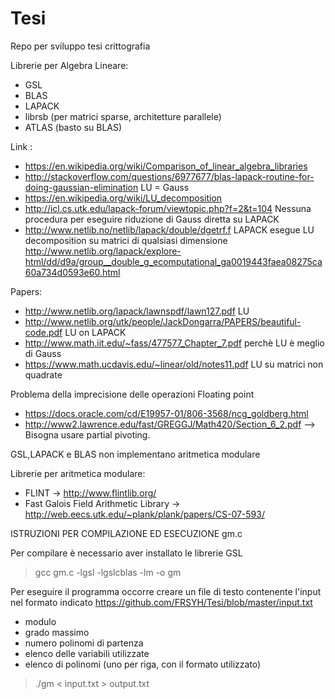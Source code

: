 # Tesi
Repo per sviluppo tesi crittografia

Librerie per Algebra Lineare:
- GSL
- BLAS
- LAPACK
- librsb (per matrici sparse, architetture parallele)
- ATLAS (basto su BLAS)

Link :
- https://en.wikipedia.org/wiki/Comparison_of_linear_algebra_libraries
- http://stackoverflow.com/questions/6977677/blas-lapack-routine-for-doing-gaussian-elimination  LU = Gauss
- https://en.wikipedia.org/wiki/LU_decomposition
- http://icl.cs.utk.edu/lapack-forum/viewtopic.php?f=2&t=104 Nessuna procedura per eseguire riduzione di Gauss diretta su LAPACK
- http://www.netlib.no/netlib/lapack/double/dgetrf.f LAPACK esegue LU decomposition su matrici di qualsiasi dimensione http://www.netlib.org/lapack/explore-html/dd/d9a/group__double_g_ecomputational_ga0019443faea08275ca60a734d0593e60.html


Papers:
- http://www.netlib.org/lapack/lawnspdf/lawn127.pdf  LU
- http://www.netlib.org/utk/people/JackDongarra/PAPERS/beautiful-code.pdf  LU on LAPACK
- http://www.math.iit.edu/~fass/477577_Chapter_7.pdf  perchè LU è meglio di Gauss
- https://www.math.ucdavis.edu/~linear/old/notes11.pdf LU su matrici non quadrate


Problema della imprecisione delle operazioni Floating point 
- https://docs.oracle.com/cd/E19957-01/806-3568/ncg_goldberg.html
- http://www2.lawrence.edu/fast/GREGGJ/Math420/Section_6_2.pdf --> Bisogna usare partial pivoting.


GSL,LAPACK e BLAS non implementano aritmetica modulare

Librerie per aritmetica modulare:
- FLINT                                -> http://www.flintlib.org/
- Fast Galois Field Arithmetic Library -> http://web.eecs.utk.edu/~plank/plank/papers/CS-07-593/


ISTRUZIONI PER COMPILAZIONE ED ESECUZIONE gm.c

Per compilare è necessario aver installato le librerie GSL
>gcc gm.c -lgsl -lgslcblas -lm -o gm


Per eseguire il programma occorre creare un file di testo contenente l'input nel formato indicato https://github.com/FRSYH/Tesi/blob/master/input.txt
- modulo
- grado massimo
- numero polinomi di partenza
- elenco delle variabili utilizzate
- elenco di polinomi (uno per riga, con il formato utilizzato)
>./gm < input.txt > output.txt
